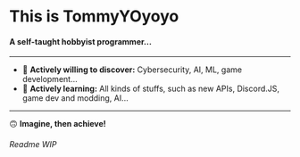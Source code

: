 # This is TommyYOyoyo


#### A self-taught hobbyist programmer...

<hr>

- 👀 **Actively willing to discover:** Cybersecurity, AI, ML, game development...
- 🌱 **Actively learning:** All kinds of stuffs, such as new APIs, Discord.JS, game dev and modding, AI...

<hr>

🙃 **Imagine, then achieve!**

###### Readme WIP
<!---
TommyYOyoyo/TommyYOyoyo is a ✨ special ✨ repository because its `README.md` (this file) appears on your GitHub profile.
You can click the Preview link to take a look at your changes.
--->
